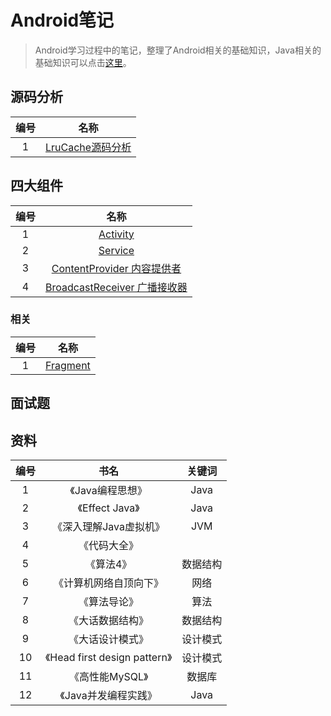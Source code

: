 # Android笔记

> Android学习过程中的笔记，整理了Android相关的基础知识，Java相关的基础知识可以点击[这里](https://github.com/Shouheng88/Java-notes)。

## 源码分析

|编号|名称|
|:-:|:-:|
|1|[LruCache源码分析](源码/LruCache.md)|

## 四大组件

|编号|名称|
|:-:|:-:|
|1|[Activity](四大组件/Activity.md)|
|2|[Service](四大组件/Service.md)|
|3|[ContentProvider 内容提供者](四大组件/ContentProvider.md)|
|4|[BroadcastReceiver 广播接收器](四大组件/BroadcastReceiver.md)|

### 相关

|编号|名称|
|:-:|:-:|
|1|[Fragment](四大组件/Fragment.md)|

## 面试题

## 资料

|编号|书名|关键词|
|:-:|:-:|:-:|
|1|《Java编程思想》|Java|
|2|《Effect Java》|Java|
|3|《深入理解Java虚拟机》|JVM|
|4|《代码大全》||
|5|《算法4》|数据结构|
|6|《计算机网络自顶向下》|网络|
|7|《算法导论》|算法|
|8|《大话数据结构》|数据结构|
|9|《大话设计模式》|设计模式|
|10|《Head first design pattern》|设计模式|
|11|《高性能MySQL》|数据库|
|12|《Java并发编程实践》|Java|
